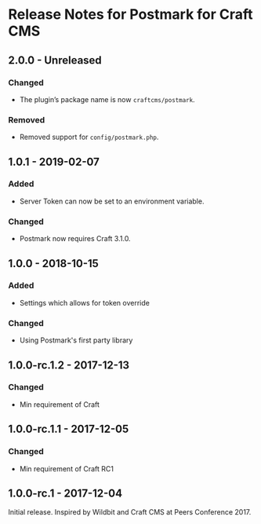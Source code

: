 # Release Notes for Postmark for Craft CMS

## 2.0.0 - Unreleased

### Changed
- The plugin’s package name is now `craftcms/postmark`.

### Removed
- Removed support for `config/postmark.php`.

## 1.0.1 - 2019-02-07

### Added
- Server Token can now be set to an environment variable.

### Changed
- Postmark now requires Craft 3.1.0.

## 1.0.0 - 2018-10-15

### Added
- Settings which allows for token override

### Changed
- Using Postmark's first party library

## 1.0.0-rc.1.2 - 2017-12-13

### Changed
- Min requirement of Craft

## 1.0.0-rc.1.1 - 2017-12-05

### Changed
- Min requirement of Craft RC1

## 1.0.0-rc.1 - 2017-12-04

Initial release. Inspired by Wildbit and Craft CMS at Peers Conference 2017.
